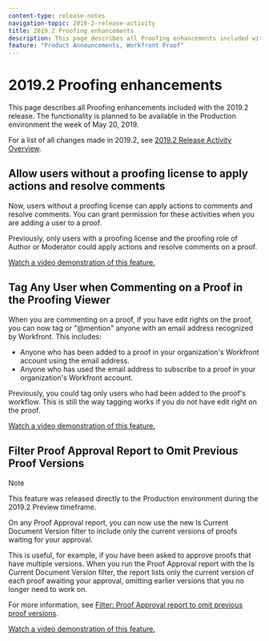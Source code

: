 ```yaml
---
content-type: release-notes
navigation-topic: 2019-2-release-activity
title: 2019.2 Proofing enhancements
description: This page describes all Proofing enhancements included with the 2019.2 release. The functionality is planned to be available in the Production environment the week of May 20, 2019.
feature: "Product Announcements, Workfront Proof"
---
```


# 2019.2 Proofing enhancements

This page describes all Proofing enhancements included with the 2019.2 release. The functionality is planned to be available in the Production environment the week of May 20, 2019.

For a list of all changes made in 2019.2, see [2019.2 Release Activity Overview](../../../../product-announcements/product-releases/quarterly-release-archive/2019.2-release-activity/2019.2-release-activity-overview.md).

## Allow users without a proofing license to apply actions and resolve comments

Now, users without a proofing license can apply actions to comments and resolve comments. You can grant permission for these activities when you are adding a user to a proof.

Previously, only users with a proofing license and the proofing role of Author or Moderator could apply actions and resolve comments on a proof.

[Watch a video demonstration of this feature.](https://vimeo.com/329863592/830b423afe)

## Tag Any User when Commenting on a Proof in the Proofing Viewer

When you are commenting on a proof, if you have edit rights on the proof, you can now tag or "@mention" anyone with an email address recognized by Workfront. This includes:

* Anyone who has been added to a proof in your organization's Workfront account using the email address.
* Anyone who has used the email address to subscribe to a proof in your organization's Workfront account.

Previously, you could tag only users who had been added to the proof's workflow. This is still the way tagging works if you do not have edit right on the proof.

[Watch a video demonstration of this feature.](https://vimeo.com/329863592/830b423afe)

## Filter Proof Approval Report to Omit Previous Proof Versions

>[!NOTE]
>
>This feature was released directly to the Production environment during the 2019.2 Preview timeframe.

On any Proof Approval report, you can now use the new Is Current Document Version filter to include only the current versions of proofs waiting for your approval.

This is useful, for example, if you have been asked to approve proofs that have multiple versions. When you run the Proof Approval report with the Is Current Document Version filter, the report lists only the current version of each proof awaiting your approval, omitting earlier versions that you no longer need to work on.

For more information, see [Filter: Proof Approval report to omit previous proof versions](../../../../reports-and-dashboards/reports/custom-view-filter-grouping-samples/filter-proof-approval-report.md).

[Watch a video demonstration of this feature.](https://vimeo.com/330134001/8ddf3e4af6) 
